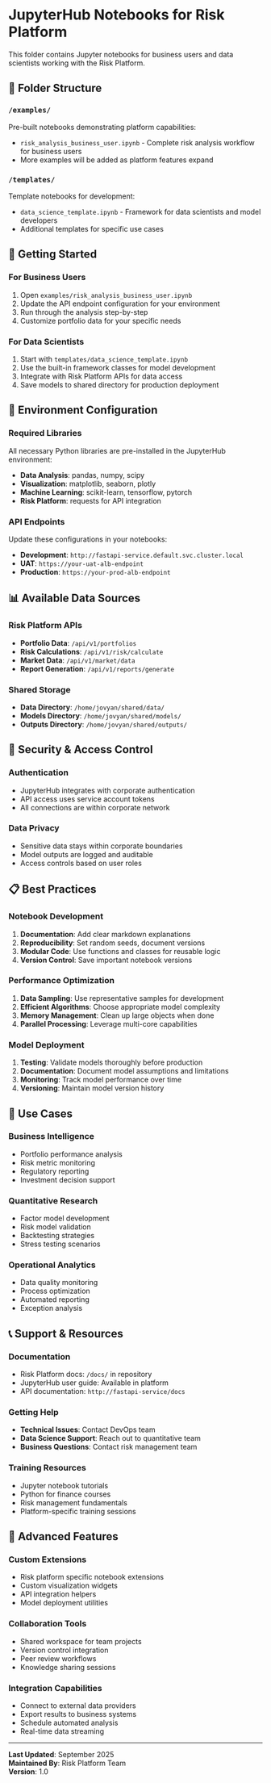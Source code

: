 # JupyterHub Notebooks for Risk Platform

This folder contains Jupyter notebooks for business users and data scientists working with the Risk Platform.

## 📁 Folder Structure

### `/examples/`
Pre-built notebooks demonstrating platform capabilities:
- `risk_analysis_business_user.ipynb` - Complete risk analysis workflow for business users
- More examples will be added as platform features expand

### `/templates/`
Template notebooks for development:
- `data_science_template.ipynb` - Framework for data scientists and model developers
- Additional templates for specific use cases

## 🎯 Getting Started

### For Business Users
1. Open `examples/risk_analysis_business_user.ipynb`
2. Update the API endpoint configuration for your environment
3. Run through the analysis step-by-step
4. Customize portfolio data for your specific needs

### For Data Scientists
1. Start with `templates/data_science_template.ipynb`
2. Use the built-in framework classes for model development
3. Integrate with Risk Platform APIs for data access
4. Save models to shared directory for production deployment

## 🔧 Environment Configuration

### Required Libraries
All necessary Python libraries are pre-installed in the JupyterHub environment:
- **Data Analysis**: pandas, numpy, scipy
- **Visualization**: matplotlib, seaborn, plotly
- **Machine Learning**: scikit-learn, tensorflow, pytorch
- **Risk Platform**: requests for API integration

### API Endpoints
Update these configurations in your notebooks:
- **Development**: `http://fastapi-service.default.svc.cluster.local`
- **UAT**: `https://your-uat-alb-endpoint`
- **Production**: `https://your-prod-alb-endpoint`

## 📊 Available Data Sources

### Risk Platform APIs
- **Portfolio Data**: `/api/v1/portfolios`
- **Risk Calculations**: `/api/v1/risk/calculate`
- **Market Data**: `/api/v1/market/data`
- **Report Generation**: `/api/v1/reports/generate`

### Shared Storage
- **Data Directory**: `/home/jovyan/shared/data/`
- **Models Directory**: `/home/jovyan/shared/models/`
- **Outputs Directory**: `/home/jovyan/shared/outputs/`

## 🔐 Security & Access Control

### Authentication
- JupyterHub integrates with corporate authentication
- API access uses service account tokens
- All connections are within corporate network

### Data Privacy
- Sensitive data stays within corporate boundaries
- Model outputs are logged and auditable
- Access controls based on user roles

## 📋 Best Practices

### Notebook Development
1. **Documentation**: Add clear markdown explanations
2. **Reproducibility**: Set random seeds, document versions
3. **Modular Code**: Use functions and classes for reusable logic
4. **Version Control**: Save important notebook versions

### Performance Optimization
1. **Data Sampling**: Use representative samples for development
2. **Efficient Algorithms**: Choose appropriate model complexity
3. **Memory Management**: Clean up large objects when done
4. **Parallel Processing**: Leverage multi-core capabilities

### Model Deployment
1. **Testing**: Validate models thoroughly before production
2. **Documentation**: Document model assumptions and limitations
3. **Monitoring**: Track model performance over time
4. **Versioning**: Maintain model version history

## 🎯 Use Cases

### Business Intelligence
- Portfolio performance analysis
- Risk metric monitoring
- Regulatory reporting
- Investment decision support

### Quantitative Research
- Factor model development
- Risk model validation
- Backtesting strategies
- Stress testing scenarios

### Operational Analytics
- Data quality monitoring
- Process optimization
- Automated reporting
- Exception analysis

## 📞 Support & Resources

### Documentation
- Risk Platform docs: `/docs/` in repository
- JupyterHub user guide: Available in platform
- API documentation: `http://fastapi-service/docs`

### Getting Help
- **Technical Issues**: Contact DevOps team
- **Data Science Support**: Reach out to quantitative team
- **Business Questions**: Contact risk management team

### Training Resources
- Jupyter notebook tutorials
- Python for finance courses
- Risk management fundamentals
- Platform-specific training sessions

## 🚀 Advanced Features

### Custom Extensions
- Risk platform specific notebook extensions
- Custom visualization widgets
- API integration helpers
- Model deployment utilities

### Collaboration Tools
- Shared workspace for team projects
- Version control integration
- Peer review workflows
- Knowledge sharing sessions

### Integration Capabilities
- Connect to external data providers
- Export results to business systems
- Schedule automated analysis
- Real-time data streaming

---

**Last Updated**: September 2025  
**Maintained By**: Risk Platform Team  
**Version**: 1.0